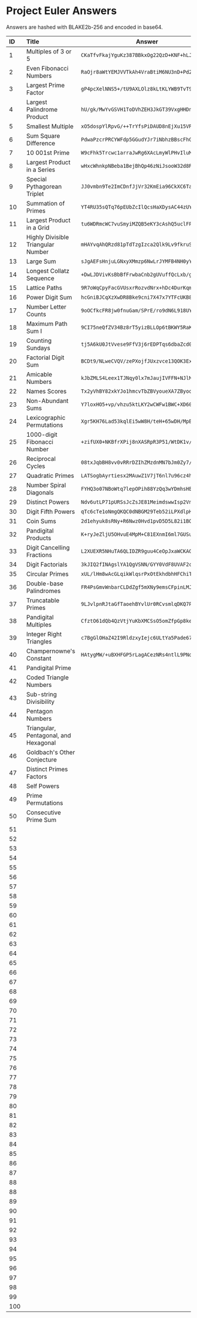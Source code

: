 # Project Euler Answers
Answers are hashed with BLAKE2b-256 and encoded in base64.

| ID | Title | Answer |
| :--- | :--- | --- |
| 1 |	Multiples of 3 or 5                           |```CKaTfvFkajYguKz387BBkxOg22QzD+KNF+hLJNZFZ9E=```|
| 2 | Even Fibonacci Numbers                        |```RaOjr8aWtYEMJVVTkAh4VraBtiM6NU3nD+Pd2Zu+2Gw=```|
| 3 | Largest Prime Factor                          |```gP4pcXelNNS5+/tU9AXLOlz8kLtKLYWB9TvT93JRLu8=```|
| 4 |	Largest Palindrome Product                    |```hU/gk/MwYvGSVH1ToDVhZEH3JkGT39VxgHHDnKcHoo8=```|
| 5 | Smallest Multiple                             |```xO5dospYlRpvG/++TrYfsPiDAUD8nEjXu15VR9a35PM=```|
| 6 |	Sum Square Difference                         |```PdwaPzcrPRCYWFdp5GGudYJr7iNbhzBBscFhGElrFJE=```|
| 7 | 10 001st Prime                                |```W9cFhk5Trcwc1arraJwRg6XAcLmyWlPHvIluM9tGXVs=```|
| 8 | Largest Product in a Series                   |```wHxcWhnkpNBeba1BejBhQp46zNiJsooW32d8R34mtwE=```|
| 9 | Special Pythagorean Triplet                   |```JJ0vmbn9Te2ImCDnfJjVr32KmEia96CkXC6Ta9oQCc4=```|
| 10 | Summation of Primes                          |```YT4RU35sQTq76pEUbZcIlQcsHaXDysAC44zUYYXvv7M=```|
| 11 | Largest Product in a Grid                    |```tu6WDRmcWC7vuSmyiMZQB5eKY3cAshQ5uclFPqLDCdI=```|
| 12 | Highly Divisible Triangular Number           |```mHAYvqAhQRzd81pTdTzgIzca2Qlk9Lv9fkruSpga6+0=```|
| 13 | Large Sum                                    |```sJgAEFsHnjuLGNxyXMmzp6NwLrJYMFB4NH0yY4HGE8k=```|
| 14 | Longest Collatz Sequence                     |```+DwLJDVivKsBbBfFrwbaCnb2gUVuffQcLxb/gfKFEvE=```|
| 15 | Lattice Paths                                |```9R7oWqCpyFacGVUsxrRozvdNrx+hDc4DurKqmJ81KKw=```|
| 16 | Power Digit Sum                              |```hcGniBJCqXzXwDR8Bke9cni7X47x7YTFcUKB8C2Ih+U=```|
| 17 | Number Letter Counts                         |```9oOCfkcFR8jw0fnuGam/SPrE/ro9dN6L918UYJKx4bM=```|
| 18 | Maximum Path Sum I                           |```9CI75neQfZV34Bz8rT5yizBLLOp6tBKWY5RaKXQCpyw=```|  
| 19 | Counting Sundays                             |```tj5A6kU0JtVvese9FfV3j6rEDPTqs6dbaZcd0EuJJ/w=```|
| 20 | Factorial Digit Sum                          |```BCDt9/NLweCVQV/zePXojfJUxzvce13QOK3ExQ4lg44=```|
| 21 | Amicable Numbers                             |```kJbZMLS4Leex1TJNqy0lx7mJaujIVFFN+NJlMzQIW+s=```|
| 22 | Names Scores                                 |```Tx2yVhBY82xkYJo1hmcvTbZBVyoueXA7ZByoqZBqPjg=```|
| 23 | Non-Abundant Sums                            |```Y7loxHO5+vp/vhzu5ktLKY2wCWFw1BWC+XD60VHi94c=```|
| 24 | Lexicographic Permutations                   |```Xgr5KH76Lad53kqlEi5wW8H/teH+65wDH/MpBXlqB5w=```|
| 25 | 1000-digit Fibonacci Number                  |```+zifUX0+NKBfrXPij8nXASRpR3P51/WtDK1v/o4QNlE=```|
| 26 | Reciprocal Cycles                            |```08txJqbBH8vv0vRRrDZIhZMzdnMN7bJm0Zy7/TB07WQ=```|
| 27 | Quadratic Primes                             |```LATSogbAyrtiesx2MAuwZ1V7jT6nl7u96cz4h0nM42k=```|
| 28 | Number Spiral Diagonals                      |```FYHQ3o07NBoWtq7lepOPih88YzQq3wYDmhsHEe7uHII=```|
| 29 | Distinct Powers                              |```Ndv6utLP71pURSsJcZsJE81MeimdswwIsp2Vnki6bqA=```|
| 30 | Digit Fifth Powers                           |```qTc6cTe1oNmgQKQC0dNBGM29Teb52iLPXdlpHG1O6vI=```|
| 31 | Coin Sums                                    |```2d1ehyuk8sRNy+R6Nwz0Hvd1pvD5D5L82i1BOSyEAYY=```|
| 32 | Pandigital Products                          |```K+ryJeZljU5OHvuE4MpM+C81EXnmI6ml7GUSuas6fjM=```|
| 33 | Digit Cancelling Fractions                   |```L2XUEXR5NHuTA6QLIDZR9guu4CeOpJxaWCKAGfQMXkg=```|
| 34 | Digit Factorials                             |```3kJIQ2fINAgslYA1QgVSNN/GYY0VdF8UVAF2crL8OrY=```|
| 35 | Circular Primes                              |```xUL/lHm8wAcGLqikWlqsrPxOtEkhdbhHFChiTIGuJMM=```|
| 36 | Double-base Palindromes                      |```FR4PsGmvWnbarCLDdZgf5mXNy9emsCFpinLMJ04nbdk=```|
| 37 | Truncatable Primes                           |```9LJvlpnRJtaGfTaoehBYvlUr0RCvsmlqDKQ7P50ZcvA=```|
| 38 | Pandigital Multiples                         |```CfztO61dQb4QzVtjYuKbXMCSsO5omZfpGp8keTs8bLk=```|
| 39 | Integer Right Triangles                      |```c7BgGlOHaZ42I9RldzxyIejc6ULtYa5Pade67W753YA=```|
| 40 | Champernowne's Constant                      |```HAtygMW/+uBXHFGP5rLagACezNRs4ntlL9PNqx5AUdQ=```|
| 41 | Pandigital Prime                             | |
| 42 | Coded Triangle Numbers                       | |
| 43 | Sub-string Divisibility                      | |
| 44 | Pentagon Numbers                             | |
| 45 | Triangular, Pentagonal, and Hexagonal        | |
| 46 | Goldbach's Other Conjecture                  | |
| 47 | Distinct Primes Factors                      | |
| 48 | Self Powers                                  | |
| 49 | Prime Permutations                           | |
| 50 | Consecutive Prime Sum                        | |
| 51 |                                              | |
| 52 |                                              | |
| 53 |                                              | |
| 54 |                                              | |
| 55 |                                              | |
| 56 |                                              | |
| 57 |                                              | |
| 58 |                                              | |
| 59 |                                              | |
| 60 |                                              | |
| 61 |                                              | |
| 62 |                                              | |
| 63 |                                              | |
| 64 |                                              | |
| 65 |                                              | |
| 66 |                                              | |
| 67 |                                              | |
| 68 |                                              | |
| 69 |                                              | |
| 70 |                                              | |
| 71 |                                              | |
| 72 |                                              | |
| 73 |                                              | |
| 74 |                                              | |
| 75 |                                              | |
| 76 |                                              | |
| 77 |                                              | |
| 78 |                                              | |
| 79 |                                              | |
| 80 |                                              | |
| 81 |                                              | |
| 82 |                                              | |
| 83 |                                              | |
| 84 |                                              | |
| 85 |                                              | |
| 86 |                                              | |
| 87 |                                              | |
| 88 |                                              | |
| 88 |                                              | |
| 89 |                                              | |
| 90 |                                              | |
| 91 |                                              | |
| 92 |                                              | |
| 93 |                                              | |
| 94 |                                              | |
| 95 |                                              | |
| 96 |                                              | |
| 97 |                                              | |
| 98 |                                              | |
| 99 |                                              | |
| 100 |                                              | |
